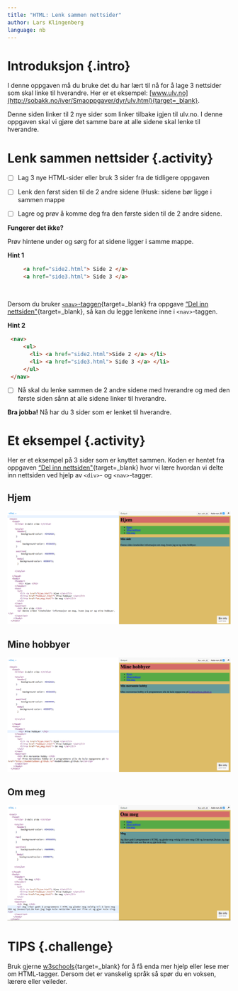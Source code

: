 ```yaml
---
title: "HTML: Lenk sammen nettsider"
author: Lars Klingenberg
language: nb
---
```



# Introduksjon {.intro}

I denne oppgaven må du bruke det du har lært til nå for å lage 3 nettsider som
skal linke til hverandre. Her er et eksempel: [www.ulv.no](http://sobakk.no/iver/Smaoppgaver/dyr/ulv.html){target=_blank}.

Denne siden linker til 2 nye sider som linker tilbake igjen til ulv.no. I denne
oppgaven skal vi gjøre det samme bare at alle sidene skal lenke til hverandre.


# Lenk sammen nettsider {.activity}

- [ ] Lag 3 nye HTML-sider eller bruk 3 sider fra de tidligere oppgaven

- [ ] Lenk den først siden til de 2 andre sidene (Husk: sidene bør ligge i
  sammen mappe

- [ ] Lagre og prøv å komme deg fra den første siden til de 2 andre sidene.

__Fungerer det ikke?__

Prøv hintene under og sørg for at sidene ligger i samme mappe.

<toggle>
 <strong>Hint 1</strong>
 <hide>

   ```html
        <a href="side2.html"> Side 2 </a>
        <a href="side3.html"> Side 3 </a>
   ```
 </hide>
</toggle>

<br/>

Dersom du bruker [`<nav>`-taggen](http://www.w3schools.com/tags/tag_nav.asp){target=_blank} fra
oppgave [“Del inn nettsiden"](../del_inn_nettsiden/del_inn_nettsiden.html){target=_blank}, så
kan du legge lenkene inne i `<nav>`-taggen.

<toggle>
 <strong>Hint 2</strong>
 <hide>

 ```html
  <nav>
      <ul>
        <li> <a href="side2.html">Side 2 </a> </li>
        <li> <a href="side3.html"> Side 3 </a> </li>
      </ul>
  </nav>
   ```
 </hide>
</toggle>

- [ ] Nå skal du lenke sammen de 2 andre sidene med hverandre og med den første
  siden sånn at alle sidene linker til hverandre.

__Bra jobba!__ Nå har du 3 sider som er lenket til hverandre.


# Et eksempel {.activity}

Her er et eksempel på 3 sider som er knyttet sammen. Koden er hentet fra oppgaven [“Del
inn nettsiden"](../del_inn_nettsiden/del_inn_nettsiden.html){target=_blank} hvor vi lære
hvordan vi delte inn nettsiden ved hjelp av `<div>`- og `<nav>`-tagger.

## Hjem

![Bilde av koden og output for siden "hjem"](ressurser/hjem.png)

## Mine hobbyer

![Bilde av koden og output for siden "mine hobbyer"](ressurser/mine_hobbyer.png)

## Om meg

![Bilde av koden og output for siden "om meg"](ressurser/om_meg.png)


# TIPS {.challenge}

Bruk gjerne [w3schools](http://www.w3schools.com/){target=_blank} for å få enda mer hjelp eller
lese mer om HTML-tagger. Dersom det er vanskelig språk så spør du en voksen,
lærere eller veileder.
